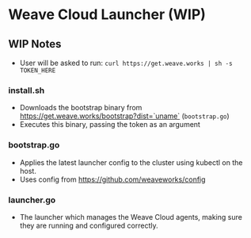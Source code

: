 # Weave Cloud Launcher (WIP)

## WIP Notes

- User will be asked to run: `curl https://get.weave.works | sh -s TOKEN_HERE`

### install.sh

- Downloads the bootstrap binary from https://get.weave.works/bootstrap?dist=`uname` (`bootstrap.go`)
- Executes this binary, passing the token as an argument

### bootstrap.go

- Applies the latest launcher config to the cluster using kubectl on the host.
- Uses config from https://github.com/weaveworks/config


### launcher.go

- The launcher which manages the Weave Cloud agents, making sure they are running and configured correctly.
